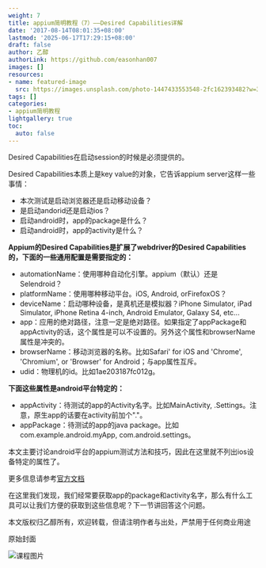 ```yaml
---
weight: 7
title: appium简明教程（7）——Desired Capabilities详解
date: '2017-08-14T08:01:35+08:00'
lastmod: '2025-06-17T17:29:15+08:00'
draft: false
author: 乙醇
authorLink: https://github.com/easonhan007
images: []
resources:
- name: featured-image
  src: https://images.unsplash.com/photo-1447433553548-2fc162393482?w=300
tags: []
categories:
- appium简明教程
lightgallery: true
toc:
  auto: false
---
```




Desired Capabilities在启动session的时候是必须提供的。

Desired Capabilities本质上是key value的对象，它告诉appium server这样一些事情：

* 本次测试是启动浏览器还是启动移动设备？
* 是启动andorid还是启动ios？
* 启动android时，app的package是什么？
* 启动android时，app的activity是什么？

**Appium的Desired Capabilities是扩展了webdriver的Desired Capabilities的，下面的一些通用配置是需要指定的：**

* automationName：使用哪种自动化引擎。appium（默认）还是Selendroid？
* platformName：使用哪种移动平台。iOS, Android, orFirefoxOS？
* deviceName：启动哪种设备，是真机还是模拟器？iPhone Simulator, iPad Simulator, iPhone Retina 4-inch, Android Emulator, Galaxy S4, etc...
* app：应用的绝对路径，注意一定是绝对路径。如果指定了appPackage和appActivity的话，这个属性是可以不设置的。另外这个属性和browserName属性是冲突的。
* browserName：移动浏览器的名称。比如Safari' for iOS and 'Chrome', 'Chromium', or 'Browser' for Android；与app属性互斥。
* udid：物理机的id。比如1ae203187fc012g。

**下面这些属性是android平台特定的：**

* appActivity：待测试的app的Activity名字。比如MainActivity, .Settings。注意，原生app的话要在activity前加个"."。
* appPackage：待测试的app的java package。比如com.example.android.myApp, com.android.settings。

本文主要讨论android平台的appium测试方法和技巧，因此在这里就不列出ios设备特定的属性了。

更多信息请参考[官方文档](https://github.com/appium/appium/blob/master/docs/en/caps.md)

在这里我们发现，我们经常要获取app的package和activity名字，那么有什么工具可以让我们方便的获取到这些信息呢？下一节讲回答这个问题。

本文版权归乙醇所有，欢迎转载，但请注明作者与出处，严禁用于任何商业用途




原始封面

![课程图片](https://images.unsplash.com/photo-1447433553548-2fc162393482?w=300)

